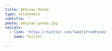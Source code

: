 ```yaml
---
title: Abhinav Panda
type: volunteers
subtitle: ''
photo: abhinav_panda.jpg
socials:
  - link: 'https://twitter.com/TweetsFromPanda'
    name: Twitter
  
---
```


